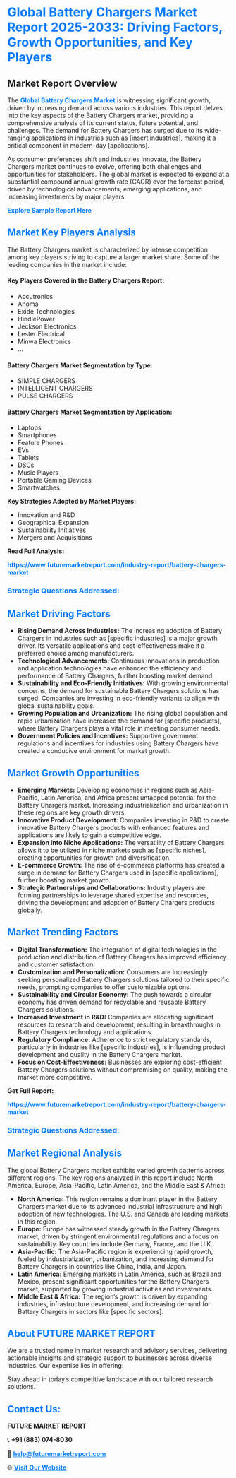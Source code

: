 <h1 style="color: #007BFF;">Global Battery Chargers Market Report 2025-2033: Driving Factors, Growth Opportunities, and Key Players</h1>

<section id="overview">
<h2>Market Report Overview</h2>
<p>The <a href="https://www.futuremarketreport.com/industry-report/battery-chargers-market" style="color: #007BFF; text-decoration: none;"><strong>Global Battery Chargers Market</strong></a> is witnessing significant growth, driven by increasing demand across various industries. This report delves into the key aspects of the Battery Chargers market, providing a comprehensive analysis of its current status, future potential, and challenges. The demand for Battery Chargers has surged due to its wide-ranging applications in industries such as [insert industries], making it a critical component in modern-day [applications].</p>
<p>As consumer preferences shift and industries innovate, the Battery Chargers market continues to evolve, offering both challenges and opportunities for stakeholders. The global market is expected to expand at a substantial compound annual growth rate (CAGR) over the forecast period, driven by technological advancements, emerging applications, and increasing investments by major players.</p>
</section>

<section id="overview">
<p><a href="https://www.futuremarketreport.com/request-sample/reportId=106329" style="color: #007BFF; text-decoration: none;"><strong>Explore Sample Report Here</strong></a></p>
</section>

<section id="key-players">
<h2 style="color: #007BFF;">Market Key Players Analysis</h2>
<p>The Battery Chargers market is characterized by intense competition among key players striving to capture a larger market share. Some of the leading companies in the market include:</p>
<h4>Key Players Covered in the Battery Chargers Report:</h4>
<ul><li>Accutronics</li><li>Anoma</li><li>Exide Technologies</li><li>HindlePower</li><li>Jeckson Electronics</li><li>Lester Electrical</li><li>Minwa Electronics</li><li>...</li></ul>
<h4>Battery Chargers Market Segmentation by Type:</h4>
<ul><li>SIMPLE CHARGERS</li><li>INTELLIGENT CHARGERS</li><li>PULSE CHARGERS</li></ul>

<h4>Battery Chargers Market Segmentation by Application:</h4>
<ul><li>Laptops</li><li>Smartphones</li><li>Feature Phones</li><li>EVs</li><li>Tablets</li><li>DSCs</li><li>Music Players</li><li>Portable Gaming Devices</li><li>Smartwatches</li></ul>
<p><strong>Key Strategies Adopted by Market Players:</strong></p>
<ul>
<li>Innovation and R&D</li>
<li>Geographical Expansion</li>
<li>Sustainability Initiatives</li>
<li>Mergers and Acquisitions</li>
</ul>
</section>

<section>
<p><strong>Read Full Analysis: </strong></p><a href="https://www.futuremarketreport.com/industry-report/battery-chargers-market" style="color: #007BFF; text-decoration: none;"><strong>https://www.futuremarketreport.com/industry-report/battery-chargers-market</strong></a>
<h3 style="color: #007BFF;">Strategic Questions Addressed:</h3>
</section>

<section id="driving-factors">
<h2 style="color: #007BFF;">Market Driving Factors</h2>
<ul>
<li><strong>Rising Demand Across Industries:</strong> The increasing adoption of Battery Chargers in industries such as [specific industries] is a major growth driver. Its versatile applications and cost-effectiveness make it a preferred choice among manufacturers.</li>
<li><strong>Technological Advancements:</strong> Continuous innovations in production and application technologies have enhanced the efficiency and performance of Battery Chargers, further boosting market demand.</li>
<li><strong>Sustainability and Eco-Friendly Initiatives:</strong> With growing environmental concerns, the demand for sustainable Battery Chargers solutions has surged. Companies are investing in eco-friendly variants to align with global sustainability goals.</li>
<li><strong>Growing Population and Urbanization:</strong> The rising global population and rapid urbanization have increased the demand for [specific products], where Battery Chargers plays a vital role in meeting consumer needs.</li>
<li><strong>Government Policies and Incentives:</strong> Supportive government regulations and incentives for industries using Battery Chargers have created a conducive environment for market growth.</li>
</ul>
</section>

<section id="growth-opportunities">
<h2 style="color: #007BFF;">Market Growth Opportunities</h2>
<ul>
<li><strong>Emerging Markets:</strong> Developing economies in regions such as Asia-Pacific, Latin America, and Africa present untapped potential for the Battery Chargers market. Increasing industrialization and urbanization in these regions are key growth drivers.</li>
<li><strong>Innovative Product Development:</strong> Companies investing in R&D to create innovative Battery Chargers products with enhanced features and applications are likely to gain a competitive edge.</li>
<li><strong>Expansion into Niche Applications:</strong> The versatility of Battery Chargers allows it to be utilized in niche markets such as [specific niches], creating opportunities for growth and diversification.</li>
<li><strong>E-commerce Growth:</strong> The rise of e-commerce platforms has created a surge in demand for Battery Chargers used in [specific applications], further boosting market growth.</li>
<li><strong>Strategic Partnerships and Collaborations:</strong> Industry players are forming partnerships to leverage shared expertise and resources, driving the development and adoption of Battery Chargers products globally.</li>
</ul>
</section>

<section id="trending-factors">
<h2 style="color: #007BFF;">Market Trending Factors</h2>
<ul>
<li><strong>Digital Transformation:</strong> The integration of digital technologies in the production and distribution of Battery Chargers has improved efficiency and customer satisfaction.</li>
<li><strong>Customization and Personalization:</strong> Consumers are increasingly seeking personalized Battery Chargers solutions tailored to their specific needs, prompting companies to offer customizable options.</li>
<li><strong>Sustainability and Circular Economy:</strong> The push towards a circular economy has driven demand for recyclable and reusable Battery Chargers solutions.</li>
<li><strong>Increased Investment in R&D:</strong> Companies are allocating significant resources to research and development, resulting in breakthroughs in Battery Chargers technology and applications.</li>
<li><strong>Regulatory Compliance:</strong> Adherence to strict regulatory standards, particularly in industries like [specific industries], is influencing product development and quality in the Battery Chargers market.</li>
<li><strong>Focus on Cost-Effectiveness:</strong> Businesses are exploring cost-efficient Battery Chargers solutions without compromising on quality, making the market more competitive.</li>
</ul>
</section>

<section>
<p><strong>Get Full Report: </strong></p><a href="https://www.futuremarketreport.com/industry-report/battery-chargers-market" style="color: #007BFF; text-decoration: none;"><strong>https://www.futuremarketreport.com/industry-report/battery-chargers-market</strong></a>
<h3 style="color: #007BFF;">Strategic Questions Addressed:</h3>
</section>


<section id="regional-analysis">
<h2 style="color: #007BFF;">Market Regional Analysis</h2>
<p>The global Battery Chargers market exhibits varied growth patterns across different regions. The key regions analyzed in this report include North America, Europe, Asia-Pacific, Latin America, and the Middle East & Africa:</p>
<ul>
<li><strong>North America:</strong> This region remains a dominant player in the Battery Chargers market due to its advanced industrial infrastructure and high adoption of new technologies. The U.S. and Canada are leading markets in this region.</li>
<li><strong>Europe:</strong> Europe has witnessed steady growth in the Battery Chargers market, driven by stringent environmental regulations and a focus on sustainability. Key countries include Germany, France, and the U.K.</li>
<li><strong>Asia-Pacific:</strong> The Asia-Pacific region is experiencing rapid growth, fueled by industrialization, urbanization, and increasing demand for Battery Chargers in countries like China, India, and Japan.</li>
<li><strong>Latin America:</strong> Emerging markets in Latin America, such as Brazil and Mexico, present significant opportunities for the Battery Chargers market, supported by growing industrial activities and investments.</li>
<li><strong>Middle East & Africa:</strong> The region’s growth is driven by expanding industries, infrastructure development, and increasing demand for Battery Chargers in sectors like [specific sectors].</li>
</ul>
</section>

<footer>
<h2 style="color: #007BFF;">About FUTURE MARKET REPORT</h2>
<p>We are a trusted name in market research and advisory services, delivering actionable insights and strategic support to businesses across diverse industries. Our expertise lies in offering:</p>

<p>Stay ahead in today’s competitive landscape with our tailored research solutions.</p>

<h2 style="color: #007BFF;">Contact Us:</h2>
<p><strong>FUTURE MARKET REPORT</strong></p>
<p>📞 <strong>+91 (883) 074-8030</strong></p>
<p>📧 <strong><a href="mailto:help@futuremarketreport.com" style="color: #007BFF;">help@futuremarketreport.com</a></strong></p>
<p>🌐 <strong><a href="https://www.futuremarketreport.com/" style="color: #007BFF;">Visit Our Website</a></strong></p>
</footer>